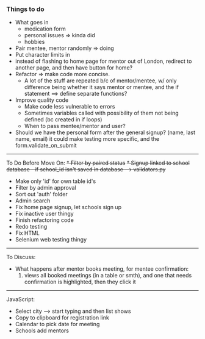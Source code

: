 ### Things to do ###
* What goes in 
    - medication form
    - personal issues => kinda did
    - hobbies
* Pair mentee, mentor randomly => doing
* Put character limits in
* instead of flashing to home page for mentor out of London, redirect to another page, and then have button for home?
* Refactor => make code more concise. 
    - A lot of the stuff are repeated b/c of mentor/mentee, w/ only difference being 
whether it says mentor or mentee, and the if statement ==> define separate functions?
* Improve quality code
    - Make code less vulnerable to errors
    - Sometimes variables called with possibility of them not being defined (bc created in if loops)
    - When to pass mentee/mentor and user? 
* Should we have the personal form after the general signup? (name, last name, email)
it could make testing more specific, and the form.validate_on_submit
------------------------------------------------------------
To Do Before Move On:
~~* Filter by paired status~~
~~* Signup linked to school database - if school_id isn't saved in database --> validators.py~~
* Make only 'id' for own table id's
* Filter by admin approval
* Sort out 'auth' folder 
* Admin search
* Fix home page signup, let schools sign up
* Fix inactive user thingy
* Finish refactoring code
* Redo testing
* Fix HTML
* Selenium web testing thingy 
----------------------------------------------------------
To Discuss:
* What happens after mentor books meeting, for mentee confirmation:
    1. views all booked meetings (in a table or smth), and one that needs confirmation is highlighted, then they click it
---------------------------------------------------------------
JavaScript:
* Select city --> start typing and then list shows 
* Copy to clipboard for registration link
* Calendar to pick date for meeting
* Schools add mentors

    

